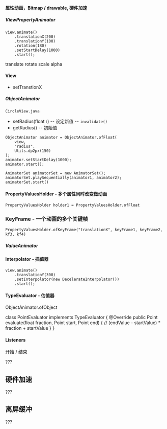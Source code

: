 #### 属性动画，Bitmap / drawable, 硬件加速


##### ViewPropertyAnimator

```
view.animate()
	.translationX(200)
	.translationY(100)
	.rotation(180)
	.setStartDelay(1000)
	.start();
```

translate
rotate
scale
alpha

#### View
- setTranstionX

##### ObjectAnimator

`CircleView.java`

- setRadius(float r) -- 设定新值 -- `invalidate()`
- getRadius() -- 初始值


```
ObjectAnimator animator = ObjectAnimator.ofFloat(
	view,
	"radius",
	Utils.dp2px(150)
);
animator.setStartDelay(1000);
animator.start();
```

```
AnimatorSet animatorSet = new AnimatorSet();
animatorSet.playSequentially(animator1, animator2);
animatorSet.start()
```

#### PropertyValuesHolder - 多个属性同时改变做动画

```
PropertyValuesHolder holder1 = PropertyValuesHolder.ofFloat
```

### KeyFrame - 一个动画的多个关键帧

```
PropertyValuesHolder.ofKeyFrame("translationX", keyFrame1, keyFrame2, kf3, kf4)
```

##### ValueAnimator


#### Interpolator - 插值器
```
view.animate()
	.translationY(300)
	.setInterpolator(new DecelerateInterpolator())
	.start();
```

#### TypeEvaluator - 估值器

ObjectAnimator.ofObject

class PointEvaluator implements TypeEvaluator<Point> {
	@Override
	public Point evaluate(float fraction, Point start, Point end) {
		// (endValue - startValue) * fraction + startValue
	}
}



#### Listeners

开始 / 结束

???



## 硬件加速
???

## 离屏缓冲
???